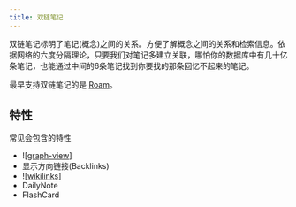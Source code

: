 ```yaml
---
title: 双链笔记
---
```

双链笔记标明了笔记(概念)之间的关系。方便了解概念之间的关系和检索信息。依据网络的六度分隔理论，只要我们对笔记多建立关联，哪怕你的数据库中有几十亿条笔记，也能通过中间的6条笔记找到你要找的那条回忆不起来的笔记。

最早支持双链笔记的是 [Roam](../roam.md)。

## 特性
常见会包含的特性
* ![[graph-view]]
* 显示方向链接(Backlinks)
* ![[wikilinks]]
* DailyNote
* FlashCard



[//begin]: # "Autogenerated link references for markdown compatibility"
[graph-view]: feature%2Fgraph-view "Graph View"
[wikilinks]: feature%2Fwikilinks "Wikilinks"
[//end]: # "Autogenerated link references"